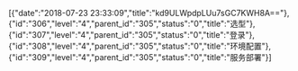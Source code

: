 [{"date":"2018-07-23 23:33:09","title":"kd9ULWpdpLUu7sGC7KWH8A=="},{"id":"306","level":"4","parent_id":"305","status":"0","title":"选型"},{"id":"307","level":"4","parent_id":"305","status":"0","title":"登录"},{"id":"308","level":"4","parent_id":"305","status":"0","title":"环境配置"},{"id":"309","level":"4","parent_id":"305","status":"0","title":"服务部署"}]